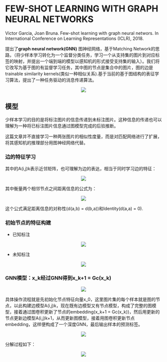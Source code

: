 # FEW-SHOT LEARNING WITH GRAPH NEURAL NETWORKS

Victor Garcia, Joan Bruna. Few-shot learning with graph neural networs. In International Conference on Learning Representations (ICLR), 2018.

提出了**graph neural network(GNN)** 图神经网络，基于Matching Network的思路，（将少样本学习转化为一个监督分类任务，学习一个从支持集的图片到对应标签的映射，并提出一个端到端的模型以感知机的形式接受支持集的输入）。我们将它改写为基于图的有监督学习任务，其中图的节点是集合中的图片，图的边是trainable similarity kernels(类似一种相似关系).基于当前的基于图结构的表征学习算法，提出了一种任务驱动的消息传递算法。

<div align="center">
<img src="https://i.loli.net/2018/04/25/5ae0892791dbf.png"  />
</div>

## 模型

少样本学习的目的是将标注图片的信息传递到未标注图片。这种信息的传递也可以理解为一种将已标注图片信息通过图模型完成的后验推断。

这篇文章并不直接学习一种两张图片的相似性度量，而是对匹配网络进行了扩展，将其感知机的推理部分用图神经网络代替。

### 边的特征学习

其中的A(i,j)k表示近邻矩阵，也可理解为边的表达，相当于同时学习边的特征：

<div align="center">
<img src="https://i.loli.net/2018/04/25/5ae08f4bc886b.png"  />
</div>

其中衡量两个相邻节点之间距离信息的公式为：

<div align="center">
<img src="https://i.loli.net/2018/04/25/5ae08f6294e75.png"  />
</div>

这个公式满足距离信息的对称性(d(a,b) = d(b,a))和Identity(d(a,a) = 0).

### 初始节点的特征构建

- 已知标注

<div align="center">
<img src="https://i.loli.net/2018/04/25/5ae09b8810f01.png"  />
</div>

- 未知标注

<div align="center">
<img src="https://i.loli.net/2018/04/25/5ae09bbe7aff3.png"  />
</div>

### GNN模型：x_k经过GNN得到x_k+1 = Gc(x_k)

<div align="center">
<img src="https://i.loli.net/2018/04/25/5ae09d434b37b.png"  />
</div>

具体操作流程就是先初始化节点特征向量x_0，这里图片集的每个样本就是图的节点，以此构建边模型A(i,j)k，现在既有边模型又有节点模型，构成了完整的图模型，接着通过图卷积更新了节点的embedding(x_k+1 = Gc(x_k))，然后用更新的节点更新边模型A(i,j)k+1，从而更新图模型，接着用图卷积更新节点embedding，这样便构成了一个深度GNN，最后输出样本的预测标签。

<div align="center">
<img src="https://i.loli.net/2018/04/25/5ae08ec15eb26.png"  />
</div>

分解过程如下：

<div align="center">
<img src="https://i.loli.net/2018/04/26/5ae13f3af3083.png"  />
</div>
